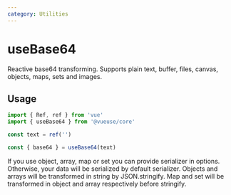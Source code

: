 ```yaml
---
category: Utilities
---
```


# useBase64

Reactive base64 transforming. Supports plain text, buffer, files, canvas, objects, maps, sets and images.

## Usage

```ts
import { Ref, ref } from 'vue'
import { useBase64 } from '@vueuse/core'

const text = ref('')

const { base64 } = useBase64(text)
```

If you use object, array, map or set you can provide serializer in options. Otherwise, your data will be serialized by default serializer.
Objects and arrays will be transformed in string by JSON.stringify. Map and set will be transformed in object and array respectively before stringify.
